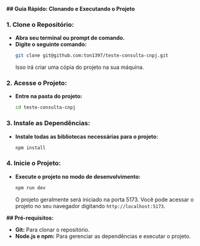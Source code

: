 
**## Guia Rápido: Clonando e Executando o Projeto**

### 1. **Clone o Repositório:**
   * **Abra seu terminal ou prompt de comando.**
   * **Digite o seguinte comando:**
     ```bash
     git clone git@github.com:ton1397/teste-consulta-cnpj.git
     ```
     Isso irá criar uma cópia do projeto na sua máquina.

### 2. **Acesse o Projeto:**
   * **Entre na pasta do projeto:**
     ```bash
     cd teste-consulta-cnpj
     ```

### 3. **Instale as Dependências:**
   * **Instale todas as bibliotecas necessárias para o projeto:**
     ```bash
     npm install
     ```

### 4. **Inicie o Projeto:**
   * **Execute o projeto no modo de desenvolvimento:**
     ```bash
     npm run dev
     ```
     O projeto geralmente será iniciado na porta 5173. Você pode acessar o projeto no seu navegador digitando `http://localhost:5173`.

**## Pré-requisitos:**
* **Git:** Para clonar o repositório.
* **Node.js e npm:** Para gerenciar as dependências e executar o projeto.
